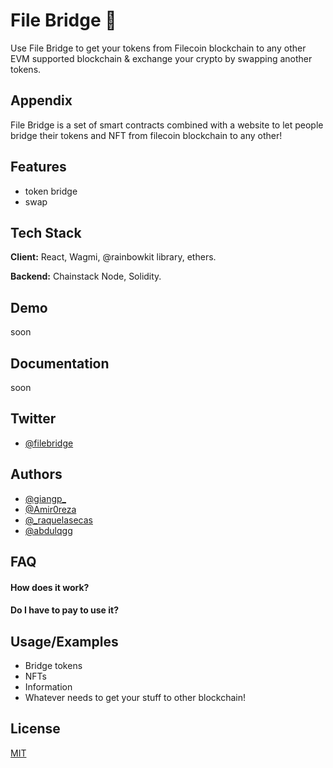 
# File Bridge 🌉

Use File Bridge to get your tokens from Filecoin blockchain to any other EVM supported blockchain & exchange your crypto by swapping another tokens.

## Appendix

File Bridge is a set of smart contracts combined with a website to let people bridge their tokens and NFT from filecoin blockchain to any other!

## Features

- token bridge
- swap

## Tech Stack

**Client:** React, Wagmi, @rainbowkit library, ethers.

**Backend:** Chainstack Node, Solidity.
    
## Demo

soon

## Documentation

soon

## Twitter

- [@filebridge](https://twitter.com/filebridge)

## Authors

- [@giangp_](https://twitter.com/giangp_)
- [@Amir0reza](https://twitter.com/Amirreza_888)
- [@_raquelasecas](https://twitter.com/_raquelasecas)
- [@abdulqgg](https://twitter.com/abdulqgg)

## FAQ

#### How does it work?


#### Do I have to pay to use it?



## Usage/Examples

- Bridge tokens
- NFTs
- Information
- Whatever needs to get your stuff to other blockchain!

## License

[MIT](https://choosealicense.com/licenses/mit/)

